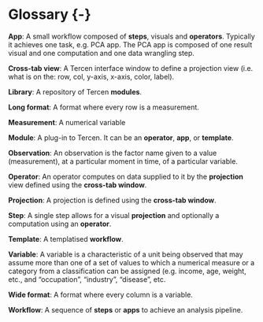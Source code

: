 
# Glossary {-}

__App__:
A small workflow composed of __steps__, visuals and __operators__. Typically it 
achieves one task, e.g. PCA app. The PCA app is composed of one result visual 
and one computation and one data wrangling step.

__Cross-tab view__:
A Tercen interface window to define a projection view (i.e. what is on the: 
row, col, y-axis, x-axis, color, label).

__Library__:
A repository of Tercen __modules__.

__Long format__:
A format where every row is a measurement.

__Measurement__: A numerical variable

__Module__:
A plug-in to Tercen. It can be an __operator__, __app__, or __template__. 

__Observation__: An observation is the factor name given to a value (measurement), 
at a particular moment in time, of a particular variable.

__Operator__:
An operator computes on data supplied to it by the __projection__ view defined using the __cross-tab window__.

__Projection__:
A projection is defined using the __cross-tab window__.

__Step__:
A single step allows for a visual __projection__ and optionally a 
computation using an __operator__.

__Template__:
A templatised __workflow__.

__Variable__: A variable is a characteristic of a unit being observed that may 
assume more than one of a set of values to which a numerical measure or a 
category from a classification can be assigned (e.g. income, age, weight, etc., 
and “occupation”, “industry”, “disease”, etc.

__Wide format__:
A format where every column is a variable.

__Workflow__:
A sequence of __steps__ or __apps__ to achieve an analysis pipeline.
